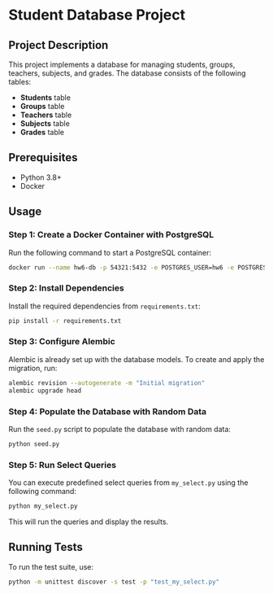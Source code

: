 # Student Database Project

## Project Description

This project implements a database for managing students, groups, teachers, subjects, and grades. The database consists of the following tables:

- **Students** table
- **Groups** table
- **Teachers** table
- **Subjects** table
- **Grades** table

## Prerequisites

- Python 3.8+
- Docker

## Usage

### Step 1: Create a Docker Container with PostgreSQL

Run the following command to start a PostgreSQL container:

```sh
docker run --name hw6-db -p 54321:5432 -e POSTGRES_USER=hw6 -e POSTGRES_PASSWORD=hw6pass -d postgres
```

### Step 2: Install Dependencies

Install the required dependencies from `requirements.txt`:

```sh
pip install -r requirements.txt
```

### Step 3: Configure Alembic

Alembic is already set up with the database models. To create and apply the migration, run:

```sh
alembic revision --autogenerate -m "Initial migration"
alembic upgrade head
```

### Step 4: Populate the Database with Random Data

Run the `seed.py` script to populate the database with random data:

```sh
python seed.py
```

### Step 5: Run Select Queries

You can execute predefined select queries from `my_select.py` using the following command:

```sh
python my_select.py
```

This will run the queries and display the results.

## Running Tests

To run the test suite, use:

```sh
python -m unittest discover -s test -p "test_my_select.py"
```
